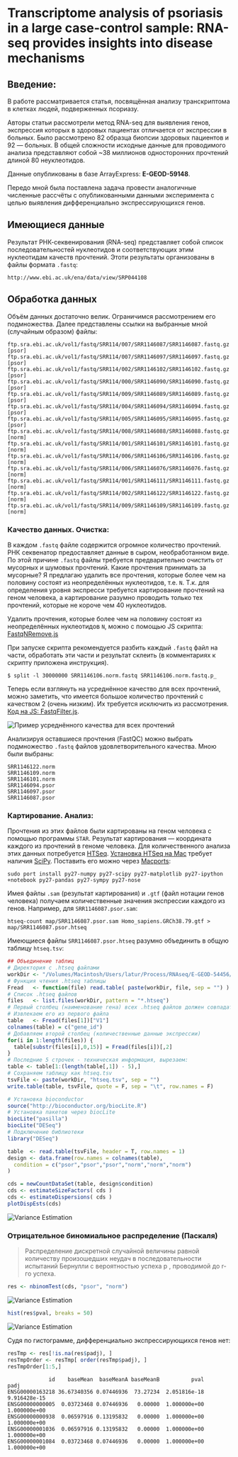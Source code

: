 # Transcriptome analysis of psoriasis in a large case-control sample: RNA-seq provides insights into disease mechanisms

## Введение:

В работе рассматривается статья, посвящённая анализу транскриптома в клетках 
людей, подверженных псориазу. 

Авторы статьи рассмотрели метод RNA-seq для выявления генов, экспрессия которых 
в здоровых пациентах отличается от экспрессии в больных. Было рассмотрено 
82 образца биопсии здоровых пациентов и 92 — больных. 
В общей сложности исходные данные для проводимого анализа представляют собой 
~38 миллионов односторонних прочтений длиной 80 неуклеотидов.

Данные опубликованы в базе ArrayExpress: **E-GEOD-59148**.

Передо мной была поставлена задача провести аналогичные численные рассчёты 
с опубликованными данными эксперимента с целью выявления дифференциально 
экспрессирующихся генов.


## Имеющиеся данные

Результат РНК-секвенирования (RNA-seq) представляет собой список 
последовательностей нуклеотидов и соответствующих этим нуклеотидам качеств 
прочтений. Этоти результаты организованы в файлы формата `.fastq`:

~~~
http://www.ebi.ac.uk/ena/data/view/SRP044108
~~~

## Обработка данных

Объём данных достаточно велик. Ограничимся рассмотрением его подмножества. 
Далее представлены ссылки на выбранные мной (случайным образом) файлы:

~~~
ftp.sra.ebi.ac.uk/vol1/fastq/SRR114/007/SRR1146087/SRR1146087.fastq.gz [psor]
ftp.sra.ebi.ac.uk/vol1/fastq/SRR114/007/SRR1146097/SRR1146097.fastq.gz [psor]
ftp.sra.ebi.ac.uk/vol1/fastq/SRR114/002/SRR1146102/SRR1146102.fastq.gz [psor]
ftp.sra.ebi.ac.uk/vol1/fastq/SRR114/000/SRR1146090/SRR1146090.fastq.gz [psor]
ftp.sra.ebi.ac.uk/vol1/fastq/SRR114/009/SRR1146089/SRR1146089.fastq.gz [psor]
ftp.sra.ebi.ac.uk/vol1/fastq/SRR114/004/SRR1146094/SRR1146094.fastq.gz [psor]
ftp.sra.ebi.ac.uk/vol1/fastq/SRR114/005/SRR1146095/SRR1146095.fastq.gz [psor]
ftp.sra.ebi.ac.uk/vol1/fastq/SRR114/008/SRR1146088/SRR1146088.fastq.gz [norm]
ftp.sra.ebi.ac.uk/vol1/fastq/SRR114/001/SRR1146101/SRR1146101.fastq.gz [norm]
ftp.sra.ebi.ac.uk/vol1/fastq/SRR114/006/SRR1146106/SRR1146106.fastq.gz [norm]
ftp.sra.ebi.ac.uk/vol1/fastq/SRR114/006/SRR1146076/SRR1146076.fastq.gz [norm]
ftp.sra.ebi.ac.uk/vol1/fastq/SRR114/001/SRR1146111/SRR1146111.fastq.gz [norm]
ftp.sra.ebi.ac.uk/vol1/fastq/SRR114/002/SRR1146122/SRR1146122.fastq.gz [norm]
ftp.sra.ebi.ac.uk/vol1/fastq/SRR114/009/SRR1146109/SRR1146109.fastq.gz [norm]
~~~

### Качество данных. Очистка:

В каждом `.fastq` файле содержится огромное количество прочтений. 
РНК секвенатор предоставляет данные в сыром, необработанном виде. По этой 
причине `.fastq` файлы требуется предварительно очистить от мусорных и шумовых 
прочтений. Какие прочтения принимать за мусорные? Я предлагаю удалить все 
прочтения, которые более чем на половину состоят из неопределённых нуклеотидов, 
т.е. `N`. Т.к. для определения уровня экспресси требуется картирование прочтений
на геном человека, а картирование разумно проводить только тех прочтений, 
которые не короче чем 40 нуклеотидов.

Удалить прочтения, которые более чем на половину состоят из неопределённых 
нуклеотидов `N`, можно с помощью JS скрипта: 
[FastqNRemove.js](https://gist.github.com/latur/ffb9dbd1952aed731d8c)

При запуске скрипта рекомендуется разбить каждый `.fastq` файл на части, 
обработать эти части и результат склеить (в комментариях к скрипту приложена 
инструкция).

~~~
$ split -l 30000000 SRR1146106.norm.fastq SRR1146106.norm.fastq.p_
~~~ 

Теперь если взглянуть на усреднённое качество для всех прочтений, можно 
заметить, что имеется большое количество прочтений с качеством 2 (очень низким).
Их требуется исключить из рассмотрения. 
[Код на JS: FastqFilter.js](https://gist.github.com/latur/ec4c2d891bc837395344).

![Пример усреднённого качества для всех прочтений](https://raw.githubusercontent.com/latur/Bioinformatics-JS/master/notebook/Psoriasis/historgam.png)

Анализируя оставшиеся прочтения (FastQC) можно выбрать подмножество `.fastq`
файлов удовлетворительного качества. Мною были выбраны:

~~~
SRR1146122.norm
SRR1146109.norm
SRR1146101.norm
SRR1146094.psor
SRR1146097.psor
SRR1146087.psor
~~~

### Картирование. Анализ:

Прочтения из этих файлов были картированы на геном человека с помощью программы 
`STAR`. Результат картирования — координата каждого из прочтений в геноме 
человека. Для количественного анализа этих данных потребуется 
[HTSeq](http://www-huber.embl.de/users/anders/HTSeq/doc/overview.html). 
[Установка HTSeq на Mac](http://www-huber.embl.de/users/anders/HTSeq/doc/install.html#installation-on-macos-x) 
требует наличия [SciPy](http://www.scipy.org/install.html). 
Поставить его можно через [Macports](http://www.macports.org):

~~~
sudo port install py27-numpy py27-scipy py27-matplotlib py27-ipython +notebook py27-pandas py27-sympy py27-nose
~~~

Имея файлы `.sam` (результат картирования) и `.gtf` (файл нотации генов 
человека) получаем количественные значения экспрессии каждого из генов. 
Например, для `SRR1146087.psor.sam`: 

~~~
htseq-count map/SRR1146087.psor.sam Homo_sapiens.GRCh38.79.gtf > map/SRR1146087.psor.htseq
~~~

Имеющиеся файлы `SRR1146087.psor.htseq` разумно объединить в общую таблицу 
`htseq.tsv`:

```r
## Объединение таблиц
# Директория с .htseq файлами
workDir <- "/Volumes/Macintosh/Users/latur/Process/RNAseq/E-GEOD-54456/map/"
# Функция чтения .htseq таблицы
Fread   <- function(file) read.table( paste(workDir, file, sep = "") )
# Список .htseq файлов
files   <- list.files(workDir, pattern = "*.htseq")
# Первый столбец (наименование гена) всех .htseq файлов должен совпадать. 
# Извлекаем его из первого файла
table   <- Fread(files[1])["V1"]
colnames(table) = c("gene_id")
# Добавляем второй столбец (количественные данные экспрессии)
for(i in 1:length(files)) {
  table[substr(files[i],0,15)] = Fread(files[i])[,2]
} 
# Последние 5 строчек - техническая информация, вырезаем:
table <- table[1:(length(table[,1]) - 5),]
# Сохраняем таблицу как htseq.tsv
tsvFile <- paste(workDir, "htseq.tsv", sep = "")
write.table(table, tsvFile, quote = F, sep = "\t", row.names = F)
```

```r
# Установка bioconductor
source("http://bioconductor.org/biocLite.R") 
# Установка пакетов через biocLite
biocLite("pasilla")
biocLite("DESeq")
# Подключение библиотеки
library("DESeq")

table  <- read.table(tsvFile, header = T, row.names = 1)
design <- data.frame(row.names = colnames(table),
  condition = c("psor","psor","psor","norm","norm","norm")
)

cds = newCountDataSet(table, design$condition)
cds <- estimateSizeFactors( cds )
cds <- estimateDispersions( cds )
plotDispEsts(cds)
```

![Variance Estimation](https://raw.githubusercontent.com/latur/Bioinformatics-JS/master/notebook/Psoriasis/plotDispEsts.png)

### Отрицательное биномиальное распределение (Паскаля)

> Распределение дискретной случайной величины равной количеству произошедших неудач в последовательности испытаний Бернулли с вероятностью успеха p , проводимой до r-го успеха.

```r
res <- nbinomTest(cds, "psor", "norm")
```

![Variance Estimation](https://raw.githubusercontent.com/latur/Bioinformatics-JS/master/notebook/Psoriasis/plotMA.png)

```r
hist(res$pval, breaks = 50)
```

![Variance Estimation](https://raw.githubusercontent.com/latur/Bioinformatics-JS/master/notebook/Psoriasis/hist.png)

Судя по гистограмме, дифференциально экспрессирующихся генов нет:

```r
resTmp <- res[!is.na(res$padj), ]
resTmpOrder <- resTmp[ order(resTmp$padj), ]
resTmpOrder[1:5,]
```

~~~
             id    baseMean  baseMeanA baseMeanB          pval         padj
ENSG00000163218 36.67340356 0.07446936  73.27234  2.051816e-18 9.916428e-15
ENSG00000000005  0.03723468 0.07446936   0.00000  1.000000e+00 1.000000e+00
ENSG00000000938  0.06597916 0.13195832   0.00000  1.000000e+00 1.000000e+00
ENSG00000001036  0.06597916 0.13195832   0.00000  1.000000e+00 1.000000e+00
ENSG00000001084  0.03723468 0.07446936   0.00000  1.000000e+00 1.000000e+00
~~~